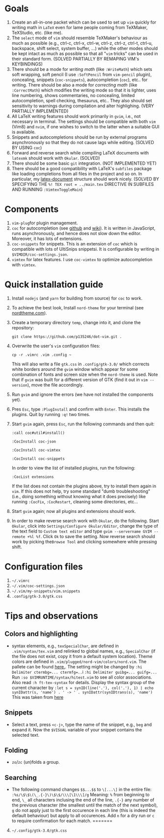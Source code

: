 # Goals

1. Create an all-in-one packet which can be used to set up `vim` quickly for writing math in `LaTeX` even for lame people coming from TeXMaker, TeXStudio, etc. (like me).
2. The `select` mode of `vim` should resemble TeXMaker's behaviour as much as possible (e.g., ctrl-c, ctrl-x, ctrl-w, ctrl-z, ctrl-z, ctrl-t, ctrl-u, backspace, shift select, system buffer, ...) while the other modes should be kept intact as much as possible so that all "`vim` tricks" can be used in their standard form. (SOLVED PARTIALLY BY REMAPING VIM's KEYBINDINGS)
3. There should be a mode for *writing math* (like `:WriteMath`) which sets soft wrapping, soft pencil (I use `:SoftPencil` from `vim-pencil` plugin), concealing, snippets (`coc-snippets`), autocompletion (`coc`), etc.. for writing. There should be also a mode for *correcting math* (like `:CorrectMath`) which modifies the writing mode so that it is lighter, uses line numbering, shows commentaries, no concealing, limited autocompletion, spell checking, thesaurus, etc.. They also should set sensitivity to warnings during compilation and alter highlighing. (VERY PARTIALLY IMPLEMENTED)
4. All LaTeX writing features should work primarily in `gvim`, i.e., not necessary in terminal. The settings should be compatible with both `vim` (Vim8) and `nvim`, if one wishes to switch to the latter when a suitable GUI is available. 
5. Snippets and autocompletions should be run by external programs asynchronously so that they do not cause lags while editing. (SOLVED BY USING `coc`)
6. Forward and reverse search while compiling LaTeX documents with `latexmk` should work with `Okular`. (SOLVED)
7. There should be some basic `git` integration. (NOT IMPLEMENTED YET)
8. There should be a good compatibility with LaTeX's `subfiles` package like loading completions from all files in the project and so on. In particular, my [latex-document](https://github.com/p135246/latex-document) structure should work nicely. (SOLVED BY SPECIFYING THE `%! TEX root = ../main.tex` DIRECTIVE IN SUBFILES AND RUNNING `:VimtexToggleMain`)

# Components

1. `vim-plug`for plugin management.
2. `coc` for autocompletion (see [github](https://github.com/neoclide/coc.nvim) and [wiki](https://github.com/neoclide/coc.nvim/wiki)). It is written in JavaScript, runs asynchronously, and hence does not slow down the editor. Moreover, it has lots of extensions.
3. `coc-snippets` for snippets. This is an extension of `coc` which is compatible with lots of UltiSnips snippetsi. It is configurable by writing in `$VIMDIR/coc-settings.json`.
4. `vimtex` for latex features. I use `coc-vimtex` to optimize autocompletion with `vimtex`.

# Quick installation guide

1. Install `nodejs` (and `yarn` for building from source) for `coc` to work.

2. To achieve the best look, Install `nord-theme` for your terminal (see [nordtheme.com](https://www.nordtheme.com/ports)).

3. Create a temporary directory `temp`, change into it, and clone the repository:

   ``git clone https://github.com/p135246/dot-vim.git .``
   
3. Overwrite the user's `vim` configuration files:

   ``cp -r .vimrc .vim .config ~``

   This will also write a file `gtk.css` in `.config/gtk-3.0/` which corrects white borders around the `gvim` window which appear for some combination of fonts and screen size when the `nord-theme` is used. Note that if `gvim` was built for a different version of GTK (find it out in `vim --version`), move the file accordingly.
  
4. Run `gvim` and ignore the errors (we have not installed the components yet).

5. Pres `Esc`, type `:PlugInstall` and confirm with `Enter`. This installs the plugins. Quit by running `:q!` two times.

6. Start `gvim` again, press `Esc`, run the following commands and then quit:

    ``:call coc#util#install()``
    
    ``:CocInstall coc-json``
    
    ``:CocInstall coc-vimtex``
    
    ``:CocInstall coc-snippets``
   
   In order to view the list of installed plugins, run the following:

    ``:CocList extensions``

   If the list does not contain the plugins above, try to install them again in `vim`. If this does not help, try some standard "dumb troubleshooting" (i.e., doing something without knowing what it does precisely) like running `:CocFix`, `:CocRestart`, cleaning some directories, etc...

7. Start `gvim` again; now all plugins and extensions should work.

8. In order to make reverse search work with `Okular`, do the following. Start `Okular`, click into `Settings/Configure Okular/Editor`, change the type of the text field to `Custom text editor` and type `gvim --servername GVIM --remote +%l %f`. Click `Ok` to save the setting. Now reverse search should work by picking the`Browse Tool` and clicking somewhere while pressing shift. 

# Configuration files

1. `~/.vimrc`
2. `~/.vim/coc-settings.json`
3. `~/.vim/my-snippets/vim.snippets`
4. `.config/gtk-3.0/gtk.css`


# Tips and observations

## Colors and highlighting
* syntax elements, e.g., `texSpecialChar`,  are defined in `.vim/syntax/tex.vim` and relinked to global names, e.g., `SpecialChar` (if the file does not exist, copy it from a default system location). Theme colors are defined in `.vim/plugged/nord-vim/colors/nord.vim`. The pallete can be found [here.](https://www.nordtheme.com/docs/colors-and-palettes). The setting might be changed by
   `` :hi Delimiter ctermbg=... ctermfg=.. ``i
   `` :hi Delimiter guibg=... guifg=... ``
Run `:so $VIMRUNTIME/syntax/hitest.vim` to see all color associations. Also read `:h ft-tex-syntax` for details. Display the syntax group of the current character by
   `` :let s = synID(line('.'), col('.'), 1) | echo synIDattr(s, 'name') . ' -> ' . synIDattr(synIDtrans(s), 'name') ``
This was taken from [here](https://stackoverflow.com/questions/36993988/how-can-i-find-out-the-syntax-group-of-the-current-character.)
## Snippets
* Select a text, press `<c-j>`, type the name of the snippet, e.g., `beg` and expand it. Now the `$VISUAL` variable of your snippet contains the selected text.

## Folding
* `zo`/`zc` (un)folds a group.

## Searching
* The following command changes `$$...$$` to `\[...\]` in the entire file:
   ``:%s/\$\$\(\_.{-}\)\$\$/\\\[\1\\\]/g``
  Meaning: `%` from beginning to end, `\_` all characters inclusing the end of the line, `.{-}` any number of the previous character (the smallest until the match of the next symbol), `g` do not apply just to the first occurence in each line (this is indeed the default behaviour) but apply to all occurences. Add `n` for a dry run or `c` to require confirmation for each match. 
=======
4. `~/.config/gtk-3.0/gtk.css`
